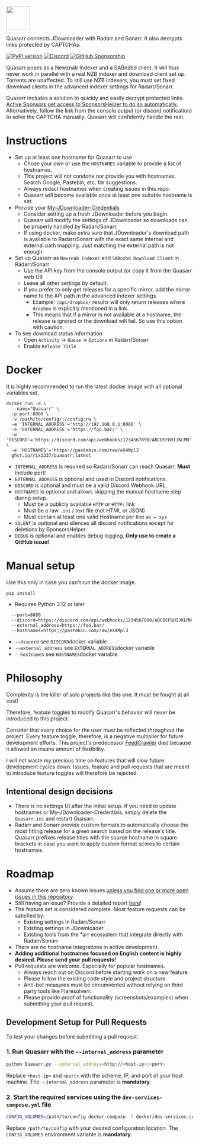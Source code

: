 #  

<img src="https://raw.githubusercontent.com/rix1337/Quasarr/main/Quasarr.png" data-canonical-src="https://raw.githubusercontent.com/rix1337/Quasarr/main/Quasarr.png" width="64" height="64" />

Quasarr connects JDownloader with Radarr and Sonarr. It also decrypts links protected by CAPTCHAs.

[![PyPI version](https://badge.fury.io/py/quasarr.svg)](https://badge.fury.io/py/quasarr)
[![Discord](https://img.shields.io/discord/1075348594225315891)](https://discord.gg/eM4zA2wWQb)
[![GitHub Sponsorship](https://img.shields.io/badge/support-me-red.svg)](https://github.com/users/rix1337/sponsorship)

Quasarr poses as a Newznab Indexer and a SABnzbd client.
It will thus never work in parallel with a real NZB indexer and download client set up.
Torrents are unaffected. To still use NZB indexers, you must set fixed download clients in the advanced indexer
settings for Radarr/Sonarr.

Quasarr includes a solution to quickly and easily decrypt protected links.
[Active Sponsors get access to SponsorsHelper to do so automatically.](https://github.com/users/rix1337/sponsorship)
Alternatively, follow the link from the console output (or discord notification) to solve the CAPTCHA manually.
Quasarr will confidently handle the rest.

# Instructions

* Set up at least one hostname for Quasarr to use
    * Chose your own or use the `HOSTNAMES` variable to provide a list of hostnames.
    * This project will not condone nor provide you with hostnames. Search Google, Pastebin, etc. for suggestions.
    * Always redact hostnames when creating issues in this repo.
    * Quasarr will become available once at least one suitable hostname is set.
* Provide your [My-JDownloader-Credentials](https://my.jdownloader.org)
    * Consider setting up a fresh JDownloader before you begin.
    * Quasarr will modify the settings of JDownloader so downloads can be properly handled by Radarr/Sonarr.
    * If using docker, make extra sure that JDownloader's download path is available to Radarr/Sonarr with the exact same
      internal and external path mapping. Just matching the external path is not enough.
* Set up Quasarr as `Newznab Indexer` and `SABnzbd Download Client` in Radarr/Sonarr
    * Use the API key from the console output (or copy it from the Quasarr web UI)
    * Leave all other settings by default.
    * If you prefer to only get releases for a specific mirror, add the mirror name to the
      API path in the advanced indexer settings.
      * Example: `/api/dropbox/` results will only return releases where `dropbox` is explicitly mentioned in a link.
      * This means that if a mirror is not available at a hostname, the release is ignored or the download will fail.
        So use this option with caution.
* To see download status information
    * Open `Activity` → `Queue` → `Options` in Radarr/Sonarr
    * Enable `Release Title`

# Docker

It is highly recommended to run the latest docker image with all optional variables set.

```
docker run -d \
  --name="Quasarr" \
  -p port:8080 \
  -v /path/to/config/:/config:rw \
  -e 'INTERNAL_ADDRESS'='http://192.168.0.1:8080' \
  -e 'EXTERNAL_ADDRESS'='https://foo.bar/' \
  -e 'DISCORD'='https://discord.com/api/webhooks/1234567890/ABCDEFGHIJKLMN' \
  -e 'HOSTNAMES'='https://pastebin.com/raw/eX4Mpl3'
  ghcr.io/rix1337/quasarr:latest
  ```

* `INTERNAL_ADDRESS` is required so Radarr/Sonarr can reach Quasarr. **Must** include port!
* `EXTERNAL_ADDRESS` is optional and used in Discord notifications.
* `DISCORD` is optional and must be a valid Discord Webhook URL.
* `HOSTNAMES` is optional and allows skipping the manual hostname step during setup.
    * Must be a publicly available `HTTP` or `HTTPs` link
    * Must be a raw `.ini` / text file (not HTML or JSON)
    * Must contain at least one valid Hostname per line `ab = xyz`
* `SILENT` is optional and silences all discord notifications except for deletions by SponsorsHelper.
* `DEBUG` is optional and enables debug logging. **Only use to create a GitHub issue!**

# Manual setup

Use this only in case you can't run the docker image.

`pip install `

* Requires Python 3.12 or later

```
  --port=8080
  --discord=https://discord.com/api/webhooks/1234567890/ABCDEFGHIJKLMN
  --external_address=https://foo.bar/
  --hostnames=https://pastebin.com/raw/eX4Mpl3
  ```

* `--discord` see `DISCORD`docker variable
* `--external_address` see `EXTERNAL_ADDRESS`docker variable
* `--hostnames` see `HOSTNAMES`docker variable

# Philosophy

Complexity is the killer of solo projects like this one. It must be fought at all cost!

Therefore, feature toggles to modify Quasarr's behavior will never be introduced to this project.

Consider that every choice for the user must be reflected throughout the project.
Every feature toggle, therefore, is a negative multiplier for future development efforts.
This project's predecessor [FeedCrawler](https://github.com/rix1337/FeedCrawler) died because it allowed an insane
amount of flexibility.

I will not waste my precious time on features that will slow future development cycles down.
Issues, feature and pull requests that are meant to introduce feature toggles will therefore be rejected.

## Intentional design decisions
* There is no settings UI after the initial setup.
  If you need to update hostnames or My-JDownloader-Credentials, simply delete the `Quasarr.ini` and restart Quasarr.
* Radarr and Sonarr provide custom formats to automatically choose the most fitting release for a given search
  based on the release's title. Quasarr prefixes release titles with the source hostname in square brackets in case you
  want to apply custom format scores to certain hostnames.

# Roadmap

- Assume there are zero known
  issues [unless you find one or more open issues in this repository](https://github.com/rix1337/Quasarr/issues).
- Still having an issue? Provide a detailed report [here](https://github.com/rix1337/Quasarr/issues/new/choose)!
- The feature set is considered complete. Most feature requests can be satisfied by:
    - Existing settings in Radarr/Sonarr
    - Existing settings in JDownloader
    - Existing tools from the *arr ecosystem that integrate directly with Radarr/Sonarr
- There are no hostname integrations in active development.
- **Adding additional hostnames focused on English content is highly desired. Please send your pull requests!**
- Pull requests are welcome. Especially for popular hostnames.
    - Always reach out on Discord before starting work on a new feature.
    - Please follow the existing code style and project structure.
    - Anti-bot measures must be circumvented without relying on third party tools like Flaresolverr.
    - Please provide proof of functionality (screenshots/examples) when submitting your pull request.

## Development Setup for Pull Requests

To test your changes before submitting a pull request:

### 1. Run Quasarr with the `--internal_address` parameter

```bash
python Quasarr.py --internal_address=http://<host-ip>:<port>
```

Replace `<host-ip>` and `<port>` with the scheme, IP, and port of your host machine.
The `--internal_address` parameter is **mandatory**.

### 2. Start the required services using the `dev-services-compose.yml` file

```bash
CONFIG_VOLUMES=/path/to/config docker-compose -f docker/dev-services-compose.yml up
```

Replace `/path/to/config` with your desired configuration location.
The `CONFIG_VOLUMES` environment variable is **mandatory**.
